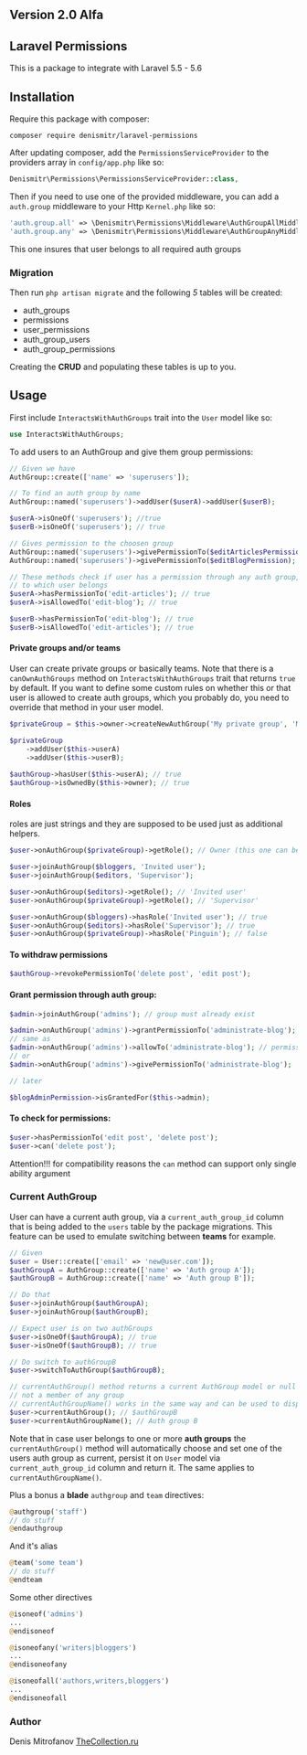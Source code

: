 ## Version 2.0 Alfa

## Laravel Permissions

This is a package to integrate with Laravel 5.5 - 5.6

## Installation

Require this package with composer:

```shell
composer require denismitr/laravel-permissions
```

After updating composer, add the `PermissionsServiceProvider` to the providers array in `config/app.php` like so:

```php
Denismitr\Permissions\PermissionsServiceProvider::class,
```

Then if you need to use one of the provided middleware, you can add a `auth.group` middleware to your Http `Kernel.php` like so:

```php
'auth.group.all' => \Denismitr\Permissions\Middleware\AuthGroupAllMiddleware::class,
'auth.group.any' => \Denismitr\Permissions\Middleware\AuthGroupAnyMiddleware::class,
```
This one insures that user belongs to all required auth groups

### Migration

Then run `php artisan migrate` and the following _5_ tables will be created:
* auth_groups
* permissions
* user_permissions
* auth_group_users
* auth_group_permissions

Creating the __CRUD__ and populating these tables is up to you.

## Usage

First include `InteractsWithAuthGroups` trait into the `User` model like so:

```php
use InteractsWithAuthGroups;
```

To add users to an AuthGroup and give them group permissions:

```php
// Given we have
AuthGroup::create(['name' => 'superusers']);

// To find an auth group by name
AuthGroup::named('superusers')->addUser($userA)->addUser($userB);

$userA->isOneOf('superusers'); //true
$userB->isOneOf('superusers'); // true

// Gives permission to the choosen group
AuthGroup::named('superusers')->givePermissionTo($editArticlesPermission);
AuthGroup::named('superusers')->givePermissionTo($editBlogPermission);

// These methods check if user has a permission through any auth group,
// to which user belongs
$userA->hasPermissionTo('edit-articles'); // true
$userA->isAllowedTo('edit-blog'); // true

$userB->hasPermissionTo('edit-blog'); // true
$userB->isAllowedTo('edit-articles'); // true
```

#### Private groups and/or teams

User can create private groups or basically teams. Note that there is a `canOwnAuthGroups` method on
`InteractsWithAuthGroups` trait that returns `true` by default. If you want to define some custom rules on
whether this or that user is allowed to create auth groups, which you probably do, you need to 
override that method in your user model.
 
```php
$privateGroup = $this->owner->createNewAuthGroup('My private group', 'My private group description');

$privateGroup
    ->addUser($this->userA)
    ->addUser($this->userB);
    
$authGroup->hasUser($this->userA); // true
$authGroup->isOwnedBy($this->owner); // true
```

#### Roles

roles are just strings and they are supposed to be used just as additional helpers.

```php
$user->onAuthGroup($privateGroup)->getRole(); // Owner (this one can be setup in config of the package)

$user->joinAuthGroup($bloggers, 'Invited user');
$user->joinAuthGroup($editors, 'Supervisor');

$user->onAuthGroup($editors)->getRole(); // 'Invited user'
$user->onAuthGroup($privateGroup)->getRole(); // 'Supervisor'

$user->onAuthGroup($bloggers)->hasRole('Invited user'); // true
$user->onAuthGroup($editors)->hasRole('Supervisor'); // true
$user->onAuthGroup($privateGroup)->hasRole('Pinguin'); // false
```

#### To withdraw permissions
```php
$authGroup->revokePermissionTo('delete post', 'edit post');
```

#### Grant permission through auth group:
```php
$admin->joinAuthGroup('admins'); // group must already exist

$admin->onAuthGroup('admins')->grantPermissionTo('administrate-blog'); // permission must already exist
// same as
$admin->onAuthGroup('admins')->allowTo('administrate-blog'); // permission must already exist
// or
$admin->onAuthGroup('admins')->givePermissionTo('administrate-blog');

// later

$blogAdminPermission->isGrantedFor($this->admin);
```

#### To check for permissions:
```php
$user->hasPermissionTo('edit post', 'delete post');
$user->can('delete post');
```

Attention!!! for compatibility reasons the ```can``` method can support only single ability argument

### Current AuthGroup

User can have a current auth group, via a `current_auth_group_id` column that is being added to the `users`
table by the package migrations. This feature can be used to emulate switching between **teams** for example.

```php
// Given
$user = User::create(['email' => 'new@user.com']);
$authGroupA = AuthGroup::create(['name' => 'Auth group A']);
$authGroupB = AuthGroup::create(['name' => 'Auth group B']);

// Do that
$user->joinAuthGroup($authGroupA);
$user->joinAuthGroup($authGroupB);

// Expect user is on two authGroups
$user->isOneOf($authGroupA); // true
$user->isOneOf($authGroupB); // true

// Do switch to authGroupB
$user->switchToAuthGroup($authGroupB);

// currentAuthGroup() method returns a current AuthGroup model or null in case user is
// not a member of any group
// currentAuthGroupName() works in the same way and can be used to display current team or group name
$user->currentAuthGroup(); // $authGroupB
$user->currentAuthGroupName(); // Auth group B
```

Note that in case user belongs to one or more **auth groups** the `currentAuthGroup()` method will automatically choose and set one of the users auth group as current, persist it on `User` model via `current_auth_group_id` column and return it. The same applies to `currentAuthGroupName()`.

Plus a bonus a __blade__ `authgroup` and `team` directives:
```php
@authgroup('staff')
// do stuff
@endauthgroup
```
And it's alias
```php
@team('some team')
// do stuff
@endteam
```

Some other directives
```php
@isoneof('admins')
...
@endisoneof

@isoneofany('writers|bloggers')
...
@endisoneofany
```

```php
@isoneofall('authors,writers,bloggers')
...
@endisoneofall
```

### Author
Denis Mitrofanov
[TheCollection.ru](https://thecollection.ru)
